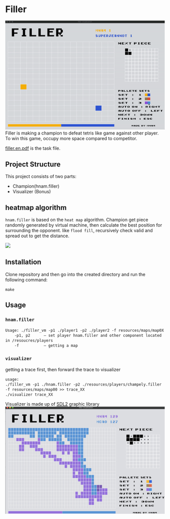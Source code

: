 # Filler

![Visualizer](/resources/Filler.gif)
<br/>
Filler is making a champion to defeat tetris like game against other player.
To win this game, occupy more space compared to competitor.

[filler.en.pdf](/resources/filler.en.pdf) is the task file.

## Project Structure

This project consists of two parts:

* Champion(hnam.filler)
* Visualizer (Bonus)

## heatmap algorithm

`hnam.filler` is based on the `heat map` algorithm.
Champion get piece randomly generated by virtual machine, then calculate the best position for surrounding the opponent.
like `flood fill`, recursively check valid and spread out to get the distance.

<img src="https://i.stack.imgur.com/iXlVH.png"/>

## Installation

Clone repository and then go into the created directory and run the following command:

```
make
```

## Usage

### `hnam.filler`

```
Usage: ./filler_vm -p1 ./player1 -p2 ./player2 -f resources/maps/map0X
    -p1, p2      — set player hnam.filler and other component located in /resoucres/players
    -f           — getting a map
```

### `visualizer`

getting a trace first, then forward the trace to visualizer
```
usage:
./filler_vm -p1 ./hnam.filler -p2 ./resources/players/champely.filler -f resources/maps/map00 >> trace_XX
./visualizer trace_XX
```

Visualizer is made up of [SDL2](https://www.libsdl.org/download-2.0.php) graphic library
<img src="/resources/vs_hcao.png">

